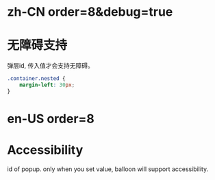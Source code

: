 # zh-CN order=8&debug=true

# 无障碍支持

弹层id, 传入值才会支持无障碍。

```css
.container.nested {
    margin-left: 30px;
}
```

# en-US order=8

# Accessibility

id of popup. only when you set value, balloon will support accessibility.
